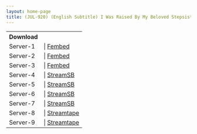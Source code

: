 ```yaml
---
layout: home-page
title: (JUL-920) (English Subtitle) I Was Raised By My Beloved Stepsister And She Was Stolen Away By My Worst Friend…Nao Jinguji
---
```


<table><tbody>
<tr>
<th>Download</th>
</tr>
<tr>
<td>Server-1</td>
<td>| <a href="https://watchjavnow.xyz/f/68xl7t0lnxqlx8q" target="_blank">Fembed</a></td>
</tr>
<tr>
<td>Server-2</td>
<td>| <a href="https://vanfem.com/f/424q1fzr6g5dmlq" target="_blank">Fembed</a></td>
</tr>
<tr>
<td>Server-3</td>
<td>| <a href="https://javhdfree.icu/f/w7zk6fn4grp7618" target="_blank">Fembed</a></td>
</tr>
<tr>
<td>Server-4</td>
<td>| <a href="https://javside.com/d/nqyw19k3be5p.html" target="_blank">StreamSB</a></td>
</tr>
<tr>
<td>Server-5</td>
<td>| <a href="https://tubesb.com/d/phel2oxkcnzw.html" target="_blank">StreamSB</a></td>
</tr>
<tr>
<td>Server-6</td>
<td>| <a href="https://sbfull.com/d/5oxga7u2avvy.html" target="_blank">StreamSB</a></td>
</tr>
<tr>
<td>Server-7</td>
<td>| <a href="https://tubesb.com/d/0x5knsxqyfuj" target="_blank">StreamSB</a></td>
</tr>
<tr>
<td>Server-8</td>
<td>| <a href="https://streamtape.com/v/b7PZDQqVJ9tPbdA" target="_blank">Streamtape</a></td>
</tr>
<tr>
<td>Server-9</td>
<td>| <a href="https://streamta.pe/v/KkyyvkwGRmsjl0/JUL-920-ES.mp4" target="_blank">Streamtape</a></td>
</tr>
</tbody></table>
